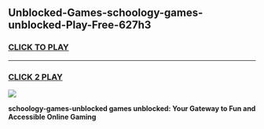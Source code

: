 
## Unblocked-Games-schoology-games-unblocked-Play-Free-627h3
<h3>
<a href="https://premium76.site?title=schoology-games-unblocked&ref=23A">CLICK TO PLAY</a></h3>
<hr>

<h3>
<a href="https://premium76.site?title=schoology-games-unblocked&ref=23A">CLICK 2 PLAY</a>
  
</h3>

<a href="https://premium76.site?title=schoology-games-unblocked&ref=23A"><img src="https://clearcache.store/games.png"></a>


**schoology-games-unblocked games unblocked: Your Gateway to Fun and Accessible Online Gaming**
